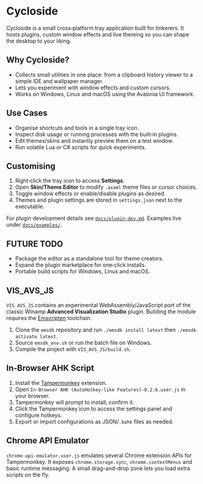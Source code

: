 # Cycloside

Cycloside is a small cross‑platform tray application built for tinkerers. It hosts plugins,
custom window effects and live theming so you can shape the desktop to your liking.

## Why Cycloside?
- Collects small utilities in one place: from a clipboard history viewer to
  a simple IDE and wallpaper manager.
- Lets you experiment with window effects and custom cursors.
- Works on Windows, Linux and macOS using the Avalonia UI framework.

## Use Cases
- Organise shortcuts and tools in a single tray icon.
- Inspect disk usage or running processes with the built‑in plugins.
- Edit themes/skins and instantly preview them on a test window.
- Run volatile Lua or C# scripts for quick experiments.

## Customising
1. Right‑click the tray icon to access **Settings**.
2. Open **Skin/Theme Editor** to modify `.axaml` theme files or cursor choices.
3. Toggle window effects or enable/disable plugins as desired.
4. Themes and plugin settings are stored in `settings.json` next to the
   executable.

For plugin development details see [`docs/plugin-dev.md`](docs/plugin-dev.md).
Examples live under [`docs/examples/`](docs/examples/).

## FUTURE TODO
- Package the editor as a standalone tool for theme creators.
- Expand the plugin marketplace for one‑click installs.
- Portable build scripts for Windows, Linux and macOS.

## VIS_AVS_JS
`VIS_AVS_JS` contains an experimental WebAssembly/JavaScript port of the classic
Winamp **Advanced Visualization Studio** plugin. Building the module requires the
[Emscripten](https://emscripten.org/) toolchain.

1. Clone the `emsdk` repository and run `./emsdk install latest` then
   `./emsdk activate latest`.
2. Source `emsdk_env.sh` or run the batch file on Windows.
3. Compile the project with `VIS_AVS_JS/build.sh`.

## In‑Browser AHK Script
1. Install the [Tampermonkey](https://www.tampermonkey.net/) extension.
2. Open `In-Browser AHK (AutoHotkey-like Features)-0.2.6.user.js` in your browser.
3. Tampermonkey will prompt to install; confirm it.
4. Click the Tampermonkey icon to access the settings panel and configure hotkeys.
5. Export or import configurations as JSON/`.bahk` files as needed.

## Chrome API Emulator
`chrome-api-emulator.user.js` emulates several Chrome extension APIs for
Tampermonkey. It exposes `chrome.storage.sync`, `chrome.contextMenus` and basic
runtime messaging. A small drag-and-drop zone lets you load extra scripts on the
fly.
